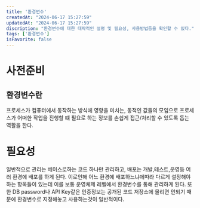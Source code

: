 ```yaml
---
title: '환경변수'
createdAt: "2024-06-17 15:27:59"
updatedAt: "2024-06-17 15:27:59"
discription: "환경변수에 대한 대략적인 설명 및 필요성, 사용방법등을 확인할 수 있다."
tags: ['환경변수']
isFavorite: false
---
```

# 사전준비
## 환경변수란
프로세스가 컴퓨터에서 동작하는 방식에 영향을 미치는, 동적인 값들의 모임으로 프로세스가 어떠한 작업을 진행할 떄 필요로 하는 정보를 손쉽게 접근/처리할 수 있도록 돕는 역활을 한다.
# 필요성
일반적으로 관리는 베이스로하는 코드 하나만 관리하고, 배포는 개발,테스트,운영등 여러 환경에 배포를 하게 된다.
이로인해 어느 환경에 배포하느냐에따라 다르게 설정해야하는 항목들이 있는데 이를 보통 운영체제 레벨에서 환경변수를 통해 관리하게 된다. 또한 DB password나 API Key같은 인증정보는 공개된 코드 저장소에 올리면 안되기 때문에 환경변수로 지정해놓고 사용하는것이 일반적이다.